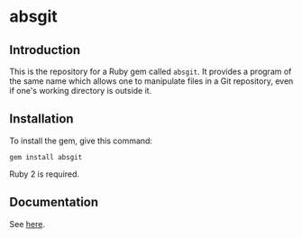 # absgit

## Introduction

This is the repository for a Ruby gem
called `absgit`.
It provides a program of the same name
which
allows one to manipulate files in a Git repository,
even if one's working directory is outside it.

## Installation

To install the gem, give this command:

    gem install absgit

Ruby 2 is required.

## Documentation

See [here](doc/absgit.md).
